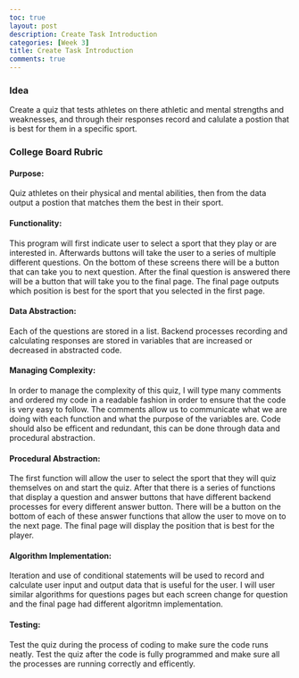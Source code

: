 ```yaml
---
toc: true
layout: post
description: Create Task Introduction
categories: [Week 3]
title: Create Task Introduction
comments: true
--- 
```




### Idea

Create a quiz that tests athletes on there athletic and mental strengths and weaknesses, and through their responses record and calulate a postion that is best for them in a specific sport.


### College Board Rubric


#### Purpose: 

Quiz athletes on their physical and mental abilities, then from the data output a postion that matches them the best in their sport.


#### Functionality:

This program will first indicate user to select a sport that they play or are interested in. Afterwards buttons will take the user to a series of  multiple different questions. On the bottom of these screens there will be a button that can take you to next question. After the final question is answered there will be a button that will take you to the final page. The final page outputs which position is best for the sport that you selected in the first page.


#### Data Abstraction:

Each of the questions are stored in a list. Backend processes recording and calculating responses are stored in variables that are increased or decreased in abstracted code.



#### Managing Complexity:

In order to manage the complexity of this quiz, I will  type many comments and ordered my code in a readable fashion in order to ensure that the code is very easy to follow. The comments allow us to communicate what we are doing with each function and what the purpose of the variables are. Code should also be efficent and redundant, this can be done through data and procedural abstraction. 



#### Procedural Abstraction:

The first function will allow the user to select the sport that they will quiz themselves on and start the quiz. After that there is a series of functions that display a question and answer buttons that have different backend processes for every different answer button. There will be a button on the bottom of each of these answer functions that allow the user to move on to the next page. The final page will display the position that is best for the player.




#### Algorithm Implementation:

Iteration and use of conditional statements will be used to record and calculate user input and output data that is useful for the user.
I will user similar algorithms for  questions pages but each screen change for question and the final page had different algoritmn implementation.




#### Testing:

Test the quiz during the process of coding to make sure the code runs neatly. Test the quiz after the code is fully programmed and make sure all the processes are running correctly and efficently.





